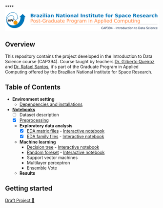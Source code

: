 ****<img src="https://raw.githubusercontent.com/AdrianoPereira/project-cap394/master/assets/images/header-en.png" />

## Overview
This repository contains the project developed in the Introduction to Data Science course (CAP394). Course taught by teachers [Dr. Gilberto Queiroz](http://www.dpi.inpe.br/~gribeiro/doku.php) and [Dr. Rafael Santos](http://www.lac.inpe.br/~rafael.santos), it's part of the Graduate Program in Applied Computing offered by the Brazilian National Institute for Space Research.

## Table of Contents
- **Environment setting**
  - [Dependencies and installations](#)
- [**Notebooks**](https://github.com/AdrianoPereira/project-cap394/tree/master/docs/dependencies-and-installations.md)
  - [ ] Dataset description
  - [x] [Preprocessing](https://github.com/AdrianoPereira/project-cap394/blob/master/notebooks/Preprocessing.ipynb)
  - **Exploratory data analysis**
    - [x] [EDA matrix files](https://github.com/AdrianoPereira/project-cap394/blob/master/notebooks/ExploratoryDataAnalysisMat.ipynb) - [Interactive notebook](https://kyso.io/AdrianoPereira/notebooks/file/ExploratoryDataAnalysisMat.ipynb#code=shown&files)
    - [x] [EDA family files](https://github.com/AdrianoPereira/project-cap394/blob/master/notebooks/ExploratoryDataAnalysisFam.ipynb) - [Interactive notebook](https://kyso.io/AdrianoPereira/notebooks/file/ExploratoryDataAnalysisFam.ipynb#code=shown&files)
  - **Machine learning**
    - [Decision tree](https://github.com/AdrianoPereira/project-cap394/blob/master/notebooks/DecisionTree.ipynb) - [Interactive notebook](https://kyso.io/AdrianoPereira/notebooks/file/DecisionTree.ipynb#code=shown&files)
    - [Random foreset](https://github.com/AdrianoPereira/project-cap394/blob/master/notebooks/RandomForest.ipynb) - [Interactive notebook](https://kyso.io/AdrianoPereira/notebooks/file/RandomForest.ipynb#code=shown&files)
    - Support vector machines
    - Multilayer perceptron
    - Ensemble Vote
  - **Results**

## Getting started
[Draft Project 📕](https://github.com/AdrianoPereira/project-cap394/blob/master/src/project.ipynb)
